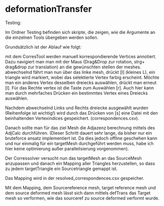 # deformationTransfer

Testing:

Im Ordner Testing befinden sich skripte, die zeigen, wie die Argumente an die einzelnen Tools übergeben werden sollen. 


Grundsätzlich ist der Ablauf wie folgt:

mit dem CorresTool werden manuell korrespondierende Vertices annotiert. 
Dazu navigiert man man mit der Maus (Drag&Drop zur rotation, strg+ drag&drop zur translation) an die gewünschten stellen der meshes. 
abwechselnd fährt man nun über das linke mesh, drückt [l]  (kleines L), ein triangle wird markiert, wobei das selektierte Vertex farbig erscheint. 
Möchte man ein anderes Vertex desselben dreiecks auswählen, drückt man erneut [l]. Für das Rechte vertex ist die Taste zum Auswählen [r]. 
Auch hier kann man durch mehrfaches Drücken ein bestimmtes Vertex eines Dreiecks auswählen. 

Nachdem abwechselnd Links und Rechts dreiecke ausgewählt wurden (Reihenfolge ist wichtig!) wird durch das Drücken von [s] eine Datei mit den beinhaltenden Vertexindices gespeichert.
(correspondences.csv).


Danach sollte man für das ziel Mesh die Adjazenz berechnung mittels des AdjCalc durchführen. 
(Dieser Schritt dauert sehr lange, da bisher nur ein bruteforce ansatz implementiert ist. Da dies jedoch offline geschehen kann und nur einmalig für ein targetMesh durchgeführt werden muss, habe ich hier keine optimierung außer parallelisierung vorgenommen).


Der Corressolver versucht nun das targetMesh an das SourceMesh anzupassen und danach ein Mapping aller Triangles herzustellen, 
so dass zu jedem targetTriangle ein Sourcetriangle gemappt ist.

Das Mapping wird in der resolved_correspondences.csv gespeicher. 

Mit dem Mapping, dem Sourcereference mesh, target reference mesh und dem source deformed mesh lässt sich dann mittels defTrans das Target mesh so verformen, wie das sourceref zu source deformed verformt wurde.
